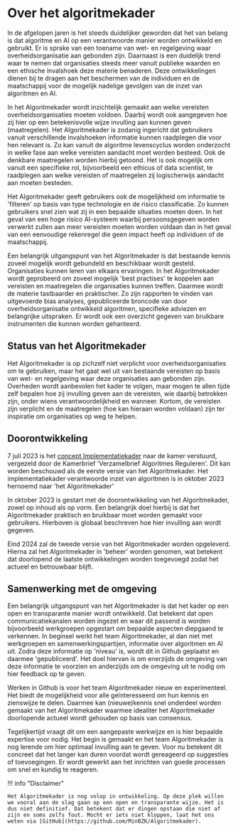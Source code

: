 # Over het algoritmekader
In de afgelopen jaren is het steeds duidelijker geworden dat het van belang is dat algoritme en AI op een verantwoorde manier worden ontwikkeld en gebruikt. Er is sprake van een toename van wet- en regelgeving waar overheidsorganisatie aan gebonden zijn. Daarnaast is een duidelijk trend waar te nemen dat organisaties steeds meer vanuit publieke waarden en een ethische invalshoek deze materie benaderen. Deze ontwikkelingen dienen bij te dragen  aan het beschermen van de individuen en de maatschappij voor de mogelijk nadelige gevolgen van de inzet van algoritmen en AI. 

In het Algoritmekader wordt inzichtelijk gemaakt aan welke vereisten overheidsorganisaties moeten voldoen. Daarbij wordt ook aangegeven hoe zij hier op een betekenisvolle wijze invulling aan kunnen geven (maatregelen). Het Algoritmekader is zodanig ingericht dat gebruikers vanuit verschillende invalshoeken informatie kunnen raadplegen die voor hen relevant is. Zo kan vanuit de algoritme levenscyclus worden onderzocht in welke fase aan welke vereisten aandacht moet worden besteed. Ook de denkbare maatregelen worden hierbij getoond. Het is ook mogelijk om vanuit een specifieke rol, bijvoorbeeld een ethicus of data scientist, te raadplegen aan welke vereisten of maatregelen zij logischerwijs aandacht aan moeten besteden. 

Het Algoritmekader geeft gebruikers ook de mogelijkheid om informatie te 'filteren' op basis van type technologie en de risico classificatie. Zo kunnen gebruikers snel zien wat zij in een bepaalde situaties moeten doen. In het geval van een hoge risico AI-systeem waarbij persoonsgegeven worden verwerkt zullen aan meer vereisten moeten worden voldaan dan in het geval van een eenvoudige rekenregel die geen impact heeft op individuen of de maatschappij. 

Een belangrijk uitgangspunt van het Algoritmekader is dat bestaande kennis zoveel mogelijk wordt gebundeld en beschikbaar wordt gesteld. Organisaties kunnen leren van elkaars ervaringen. In het Algoritmekader wordt geprobeerd om zoveel mogelijk 'best practises' te koppelen aan vereisten en maatregelen die organisaties kunnen treffen. Daarmee wordt de materie tastbaarder en praktischer. Zo zijn rapporten te vinden van uitgevoerde bias analyses, gepubliceerde broncode van door overheidsorganisatie ontwikkeld algoritmen, specifieke adviezen en belangrijke uitspraken. Er wordt ook een overzicht gegeven van bruikbare instrumenten die kunnen worden gehanteerd.  

## Status van het Algoritmekader
Het Algoritmekader is op zichzelf niet verplicht voor overheidsorganisaties om te gebruiken, maar het gaat wel uit van bestaande vereisten op basis van wet- en regelgeving waar deze organisaties aan gebonden zijn. Overheden wordt aanbevolen het kader te volgen, maar mogen te allen tijde zelf bepalen hoe zij invulling geven aan de vereisten, wie daarbij betrokken zijn, onder wiens verantwoordelijkheid en wanneer. Kortom, de vereisten zijn verplicht en de maatregelen (hoe kan hieraan worden voldaan) zijn ter inspiratie om organisaties op weg te helpen. 

## Doorontwikkeling
7 juli 2023 is het [concept Implementatiekader](https://www.rijksoverheid.nl/documenten/rapporten/2023/06/30/implementatiekader-verantwoorde-inzet-van-algoritmen) naar de kamer verstuurd, vergezeld door de Kamerbrief 'Verzamelbrief Algoritmes Reguleren'. Dit kan worden beschouwd als de eerste versie van het Algoritmekader. Het implementatiekader verantwoorde inzet van algoritmen is in oktober 2023 hernoemd naar 'het Algoritmekader'

In oktober 2023 is gestart met de doorontwikkeling van het Algoritmekader, zowel op inhoud als op vorm. Een belangrijk doel hierbij is dat het Algoritmekader praktisch en bruikbaar moet worden gemaakt voor gebruikers. Hierboven is globaal beschreven hoe hier invulling aan wordt gegeven. 

Eind 2024 zal de tweede versie van het Algoritmekader worden opgeleverd. Hierna zal het Algoritmekader in 'beheer' worden genomen, wat betekent dat doorlopend de laatste ontwikkelingen worden toegevoegd zodat het actueel en betrouwbaar blijft. 

## Samenwerking met de omgeving
Een belangrijk uitgangspunt van het Algoritmekader is dat het kader op een open en transparante manier wordt ontwikkeld. Dat betekent dat open communicatiekanalen worden ingezet en waar dit passend is worden bijvoorbeeld werkgroepen opgestart om bepaalde aspecten diepgaand te verkennen. In beginsel werkt het team Algoritmekader, al dan niet met werkgroepen en samenwerkingspartijen, informatie over algoritmen en AI uit. Zodra deze informatie op 'niveau' is, wordt dit in Github geplaatst en daarmee 'gepubliceerd'. Het doel hiervan is om enerzijds de omgeving van deze informatie te voorzien en anderzijds om de omgeving uit te nodig om hier feedback op te geven. 

Werken in Github is voor het team Algoritmekader nieuw en experimenteel. Het biedt de mogelijkheid voor alle geïnteresseerd om hun kennis en zienswijze te delen. Daarmee kan (nieuwe)kennis snel onderdeel worden gemaakt van het Algoritmekader waarmee idealiter het Algoritmekader doorlopende actueel wordt gehouden op basis van consensus.

Tegelijkertijd vraagt dit om een aangepaste werkwijze en is hier bepaalde expertise voor nodig. Het begin is gemaakt en het team Algoritmekader is nog lerende om hier optimaal invulling aan te geven. Voor nu betekent dit concreet dat het langer kan duren voordat wordt gereageerd op suggesties of toevoegingen. Er wordt gewerkt aan het inrichten van goede processen om snel en kundig te reageren. 













!!! info "Disclaimer"

    Het Algoritmekader is nog volop in ontwikkeling. Op deze plek willen we vooral aan de slag gaan op een open en transparante wijze. Het is dus niet definitief. Dat betekent dat er dingen opstaan die niet af zijn en soms zelfs fout. Mocht er iets niet kloppen, laat het ons weten via [GitHub](https://github.com/MinBZK/Algoritmekader).

